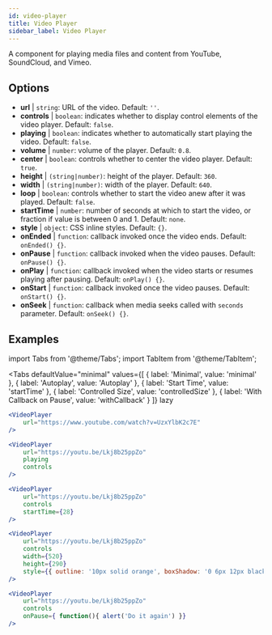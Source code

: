 ```yaml
---
id: video-player
title: Video Player
sidebar_label: Video Player
---
```


A component for playing media files and content from YouTube, SoundCloud, and Vimeo.

## Options

* __url__ | `string`: URL of the video. Default: `''`.
* __controls__ | `boolean`: indicates whether to display control elements of the video player. Default: `false`.
* __playing__ | `boolean`: indicates whether to automatically start playing the video. Default: `false`.
* __volume__ | `number`: volume of the player. Default: `0.8`.
* __center__ | `boolean`: controls whether to center the video player. Default: `true`.
* __height__ | `(string|number)`: height of the player. Default: `360`.
* __width__ | `(string|number)`: width of the player. Default: `640`.
* __loop__ | `boolean`: controls whether to start the video anew after it was played. Default: `false`.
* __startTime__ | `number`: number of seconds at which to start the video, or fraction if value is between 0 and 1. Default: `none`.
* __style__ | `object`: CSS inline styles. Default: `{}`.
* __onEnded__ | `function`: callback invoked once the video ends. Default: `onEnded() {}`.
* __onPause__ | `function`: callback invoked when the video pauses. Default: `onPause() {}`.
* __onPlay__ | `function`: callback invoked when the video starts or resumes playing after pausing. Default: `onPlay() {}`.
* __onStart__ | `function`: callback invoked once the video pauses. Default: `onStart() {}`.
* __onSeek__ | `function`: callback when media seeks called with `seconds` parameter. Default: `onSeek() {}`.


## Examples

import Tabs from '@theme/Tabs';
import TabItem from '@theme/TabItem';

<Tabs
    defaultValue="minimal"
    values={[
        { label: 'Minimal', value: 'minimal' },
        { label: 'Autoplay', value: 'Autoplay' },
        { label: 'Start Time', value: 'startTime' },
        { label: 'Controlled Size', value: 'controlledSize' },
        { label: 'With Callback on Pause', value: 'withCallback' }
    ]}
    lazy
>
<TabItem value="minimal">

```jsx live
<VideoPlayer
    url="https://www.youtube.com/watch?v=UzxYlbK2c7E"
/>
```

</TabItem>

<TabItem value="withStyle">

```jsx live
<VideoPlayer
    url="https://youtu.be/Lkj8b25ppZo"
    playing
    controls
/>
```
</TabItem>

<TabItem value="startTime">

```jsx live
<VideoPlayer
    url="https://youtu.be/Lkj8b25ppZo"
    controls
    startTime={28}
/>
```
</TabItem>


<TabItem value="controlledSize">

```jsx live
<VideoPlayer
    url="https://youtu.be/Lkj8b25ppZo"
    controls
    width={520}
    height={290}
    style={{ outline: '10px solid orange', boxShadow: '0 6px 12px black'}}
/>
```
</TabItem>


<TabItem value="withCallback">

```jsx live
<VideoPlayer
    url="https://youtu.be/Lkj8b25ppZo"
    controls
    onPause={ function(){ alert('Do it again') }}
/>
```
</TabItem>

</Tabs>



